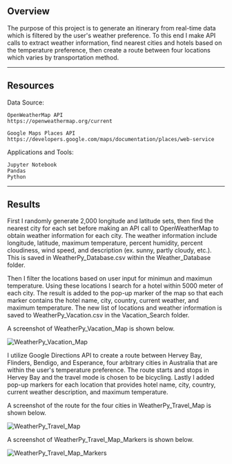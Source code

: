 ## Overview

The purpose of this project is to generate an itinerary from real-time data which is filtered by the user's weather preference. To this end I make API calls to extract weather information, find nearest cities and hotels based on the temperature preference, then create a route between four locations which varies by transportation method.

---

## Resources

Data Source:

    OpenWeatherMap API 
    https://openweathermap.org/current

    Google Maps Places API
    https://developers.google.com/maps/documentation/places/web-service

Applications and Tools:

    Jupyter Notebook
    Pandas
    Python

---

## Results

First I randomly generate 2,000 longitude and latitude sets, then find the nearest city for each set before making an API call to OpenWeatherMap to obtain weather information for each city. The weather information include longitude, latitude, maximum temperature, percent humidity, percent cloudiness, wind speed, and description (ex. sunny, partly cloudy, etc.). This is saved in WeatherPy_Database.csv within the Weather_Database folder.

Then I filter the locations based on user input for minimun and maximun temperature. Using these locations I search for a hotel within 5000 meter of each city. The result is added to the pop-up marker of the map so that each marker contains the hotel name, city, country, current weather, and maximum temperature. The new list of locations and weather information is saved to WeatherPy_Vacation.csv in the Vacation_Search folder.

A screenshot of WeatherPy_Vacation_Map is shown below.

![WeatherPy_Vacation_Map](https://user-images.githubusercontent.com/96349090/177022238-b9928f2d-bb06-4012-bb23-a6c3ce96cf24.png)


I utilize Google Directions API to create a route between Hervey Bay, Flinders, Bendigo, and Esperance, four arbitrary cities in Australia that are within the user's temperature preference. The route starts and stops in Hervey Bay and the travel mode is chosen to be bicycling. Lastly I added pop-up markers for each location that provides hotel name, city, country, current weather description, and maximum temperature. 

A screenshot of the route for the four cities in WeatherPy_Travel_Map is shown below.

![WeatherPy_Travel_Map](https://user-images.githubusercontent.com/96349090/177022295-e89f6a5d-641e-4daa-a323-7b4d76bb5a2c.png)


A screenshot of WeatherPy_Travel_Map_Markers is shown below.

![WeatherPy_Travel_Map_Markers](https://user-images.githubusercontent.com/96349090/177022245-51b6164f-e23f-4c74-a5ab-f6888b16de19.png)

